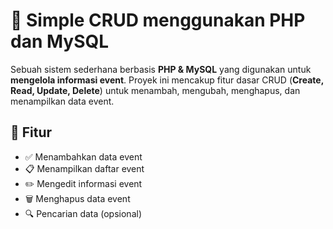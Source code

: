 # 📅 Simple CRUD menggunakan PHP dan MySQL

Sebuah sistem sederhana berbasis **PHP & MySQL** yang digunakan untuk **mengelola informasi event**. Proyek ini mencakup fitur dasar CRUD (**Create, Read, Update, Delete**) untuk menambah, mengubah, menghapus, dan menampilkan data event.

## 📌 Fitur

- ✅ Menambahkan data event
- 📋 Menampilkan daftar event
- ✏️ Mengedit informasi event
- 🗑️ Menghapus data event
- 🔍 Pencarian data (opsional)

 
                   
               
